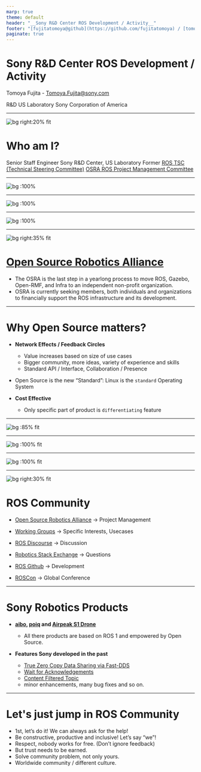 ```yaml
---
marp: true
theme: default
header: "__Sony R&D Center ROS Development / Activity__"
footer: "[fujitatomoya@github](https://github.com/fujitatomoya) / [tomoyafujita@linkedin](https://www.linkedin.com/in/tomoya-fujita-5bb656b6/)"
paginate: true
---
```


# Sony R&D Center ROS Development / Activity

Tomoya Fujita - Tomoya.Fujita@sony.com

R&D US Laboratory
Sony Corporation of America

<!---
Comment here
--->

---

![bg right:20% fit](./images/TomoyaFujita_Photo.png)

# Who am I?

Senior Staff Engineer
Sony R&D Center, US Laboratory
Former [ROS TSC (Technical Steering Committee)](https://docs.ros.org/en/rolling/The-ROS2-Project/Governance.html#technical-steering-committee-tsc)
[OSRA ROS Project Management Committee](https://www.ros.org/)

<!---
Comment here
--->

---

![bg :100%](./images/sony_global_rdc_locations.png)

<!---
Comment here
--->

---

![bg :100%](./images/sony_technology_portfolio.png)

<!---
Comment here
--->

---

![bg :100%](./images/sony_system_architecture.png)

<!---
Comment here
--->

---

![bg right:35% fit](./images/OSRA_logo.png)

# [Open Source Robotics Alliance](https://osralliance.org/)

- The OSRA is the last step in a yearlong process to move ROS, Gazebo, Open-RMF, and Infra to an independent non-profit organization. 
- OSRA is currently seeking members, both individuals and organizations to financially support the ROS infrastructure and its development. 

<!---
Comment here
--->

---

# Why Open Source matters?

- **Network Effects / Feedback Circles**
  - Value increases based on size of use cases
  - Bigger community, more ideas, variety of experience and skills
  - Standard API / Interface, Collaboration / Presence

- Open Source is the new “Standard”: Linux is the `standard` Operating System

- **Cost Effective**
  - Only specific part of product is `differentiating` feature

<!---
Comment here
--->

---

![bg :85% fit](./images/ros_overview.png)

<!---
Comment here
--->

---

![bg :100% fit](./images/ros_distro.png)

<!---
Comment here
--->

---

![bg :100% fit](./images/ros_distros_percentage.png)

<!---
Comment here
--->

---

![bg right:30% fit](../ROS_Jazzy_Jalisco/images/roscon2024.png)

# ROS Community

- [Open Source Robotics Alliance](https://osralliance.org/) -> Project Management

- [Working Groups](https://docs.ros.org/en/rolling/The-ROS2-Project/Governance.html#working-groups-wgs) -> Specific Interests, Usecases

- [ROS Discourse](https://discourse.ros.org/) -> Discussion
 
- [Robotics Stack Exchange](https://robotics.stackexchange.com/) -> Questions

- [ROS Github](https://github.com/ros2) -> Development

- [ROSCon](https://roscon.ros.org/2024/) -> Global Conference

<!---
Comment here
--->

---

# Sony Robotics Products

- **[aibo](https://www.youtube.com/watch?v=CdQnfga65W0), [poiq](https://www.youtube.com/watch?v=0cDQA62KGP8) and [Airpeak S1 Drone](https://www.youtube.com/watch?v=U8KA55Vu07c)**
  - All there products are based on ROS 1 and empowered by Open Source.

- **Features Sony developed in the past**
  - [True Zero Copy Data Sharing via Fast-DDS](https://vimeo.com/378682450)
  - [Wait for Acknowledgements](https://github.com/ros2/examples/blob/rolling/rclcpp/topics/minimal_publisher/member_function_with_wait_for_all_acked.cpp)
  - [Content Filtered Topic](https://docs.ros.org/en/rolling/Tutorials/Demos/Content-Filtering-Subscription.html)
  - minor enhancements, many bug fixes and so on.

<!---
Comment here
--->

---

# Let's just jump in ROS Community

- 1st, let’s do it! We can always ask for the help!
- Be constructive, productive and inclusive! Let’s say “we”!
- Respect, nobody works for free. (Don’t ignore feedback)
- But trust needs to be earned.
- Solve community problem, not only yours.
- Worldwide community / different culture.
